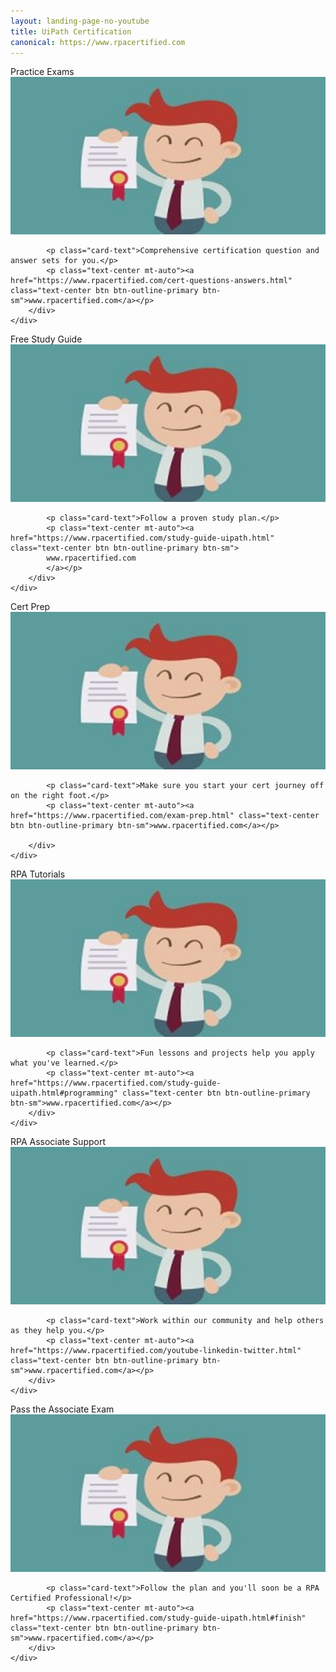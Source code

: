 ```yaml
---
layout: landing-page-no-youtube
title: UiPath Certification
canonical: https://www.rpacertified.com
---
```

<div class="row">

 
  <div class=" col-12 col-xs-12 col-sm-6 col-md-6 col-lg-4 col-xl-4 mb-2  d-flex align-items-stretch">
						<div class="card" >
						<div class="card-header">Practice Exams</div>
							<img src="/assets/pass.jpg" class="card-img-top" alt="pass UiPath Associate Exam">
		<div class="card-body  d-flex flex-column">
			
			<p class="card-text">Comprehensive certification question and answer sets for you.</p>
			<p class="text-center mt-auto"><a href="https://www.rpacertified.com/cert-questions-answers.html" class="text-center btn btn-outline-primary btn-sm">www.rpacertified.com</a></p>
		</div>
	</div>
 </div>
 
  <div class=" col-12 col-xs-12 col-sm-6 col-md-6 col-lg-4 col-xl-4 mb-2  d-flex align-items-stretch">
						<div class="card" >
						<div class="card-header">Free Study Guide</div>
<img src="/assets/pass.jpg" class="card-img-top" alt="pass UiPath Associate Exam">	<div class="card-body  d-flex flex-column">
			
			<p class="card-text">Follow a proven study plan.</p>
			<p class="text-center mt-auto"><a href="https://www.rpacertified.com/study-guide-uipath.html" class="text-center btn btn-outline-primary btn-sm">
			www.rpacertified.com
			</a></p>
		</div>
	</div>
 </div>
 
 
 <div class=" col-12 col-xs-12 col-sm-6 col-md-6 col-lg-4 col-xl-4 mb-2  d-flex align-items-stretch">
	<div class="card" >
	<div class="card-header"> Cert Prep</div>
<img src="/assets/pass.jpg" class="card-img-top" alt="pass UiPath Associate Exam">
		<div class="card-body  d-flex flex-column">
		
			<p class="card-text">Make sure you start your cert journey off on the right foot.</p>
			<p class="text-center mt-auto"><a href="https://www.rpacertified.com/exam-prep.html" class="text-center btn btn-outline-primary btn-sm">www.rpacertified.com</a></p>
			
		</div>
	</div>
			
 </div>


  <div class=" col-12 col-xs-12 col-sm-6 col-md-6 col-lg-4 col-xl-4 mb-2  d-flex align-items-stretch">
	<div class="card" >
	<div class="card-header">RPA Tutorials</div>
<img src="/assets/pass.jpg" class="card-img-top" alt="pass UiPath Associate Exam">
		<div class="card-body  d-flex flex-column">
			
			<p class="card-text">Fun lessons and projects help you apply what you've learned.</p>
			<p class="text-center mt-auto"><a href="https://www.rpacertified.com/study-guide-uipath.html#programming" class="text-center btn btn-outline-primary btn-sm">www.rpacertified.com</a></p>
		</div>
	</div>
			
 </div>
 <div class=" col-12 col-xs-12 col-sm-6 col-md-6 col-lg-4 col-xl-4 mb-2  d-flex align-items-stretch">
						<div class="card" >
						<div class="card-header">RPA Associate Support</div>
<img src="/assets/pass.jpg" class="card-img-top" alt="pass UiPath Associate Exam">
		<div class="card-body  d-flex flex-column">
			
			<p class="card-text">Work within our community and help others as they help you.</p>
			<p class="text-center mt-auto"><a href="https://www.rpacertified.com/youtube-linkedin-twitter.html" class="text-center btn btn-outline-primary btn-sm">www.rpacertified.com</a></p>
		</div>
	</div>
 </div>
 <div class=" col-12 col-xs-12 col-sm-6 col-md-6 col-lg-4 col-xl-4 mb-2  d-flex align-items-stretch">
						<div class="card" >
		<div class="card-header">Pass the Associate Exam</div>
<img src="/assets/pass.jpg" class="card-img-top" alt="pass UiPath Associate Exam">
		<div class="card-body  d-flex flex-column">
			
			<p class="card-text">Follow the plan and you'll soon be a RPA Certified Professional!</p>
			<p class="text-center mt-auto"><a href="https://www.rpacertified.com/study-guide-uipath.html#finish" class="text-center btn btn-outline-primary btn-sm">www.rpacertified.com</a></p>
		</div>
	</div>
 </div>

 </div>
